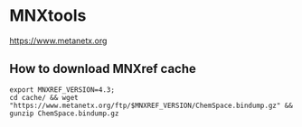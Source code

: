 # MNXtools

https://www.metanetx.org

## How to download MNXref cache
```
export MNXREF_VERSION=4.3;
cd cache/ && wget "https://www.metanetx.org/ftp/$MNXREF_VERSION/ChemSpace.bindump.gz" && gunzip ChemSpace.bindump.gz
```
